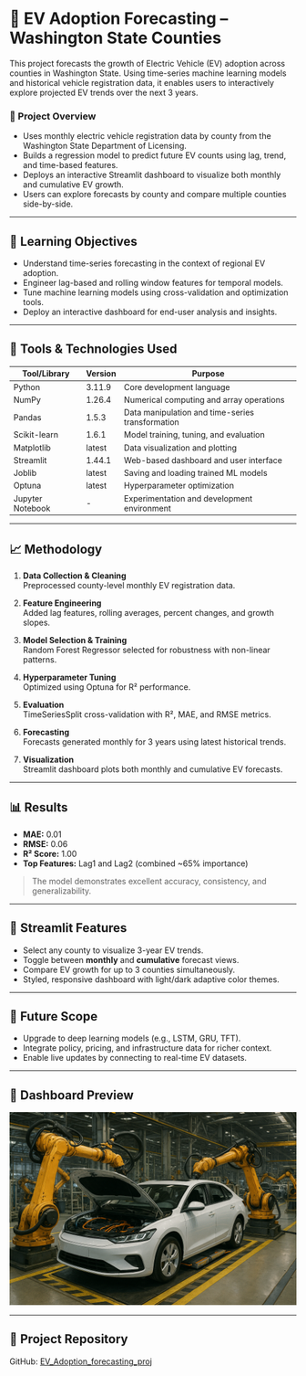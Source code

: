 
# 🔮 EV Adoption Forecasting – Washington State Counties

This project forecasts the growth of Electric Vehicle (EV) adoption across counties in Washington State. Using time-series machine learning models and historical vehicle registration data, it enables users to interactively explore projected EV trends over the next 3 years.

### 📌 Project Overview

- Uses monthly electric vehicle registration data by county from the Washington State Department of Licensing.
- Builds a regression model to predict future EV counts using lag, trend, and time-based features.
- Deploys an interactive Streamlit dashboard to visualize both monthly and cumulative EV growth.
- Users can explore forecasts by county and compare multiple counties side-by-side.

---

## 🎯 Learning Objectives

- Understand time-series forecasting in the context of regional EV adoption.
- Engineer lag-based and rolling window features for temporal models.
- Tune machine learning models using cross-validation and optimization tools.
- Deploy an interactive dashboard for end-user analysis and insights.

---

## 🧰 Tools & Technologies Used

| Tool/Library        | Version     | Purpose                                               |
|---------------------|-------------|--------------------------------------------------------|
| Python              | 3.11.9      | Core development language                             |
| NumPy               | 1.26.4      | Numerical computing and array operations              |
| Pandas              | 1.5.3       | Data manipulation and time-series transformation      |
| Scikit-learn        | 1.6.1       | Model training, tuning, and evaluation                |
| Matplotlib          | latest      | Data visualization and plotting                       |
| Streamlit           | 1.44.1      | Web-based dashboard and user interface                |
| Joblib              | latest      | Saving and loading trained ML models                  |
| Optuna              | latest      | Hyperparameter optimization                           |
| Jupyter Notebook    | -           | Experimentation and development environment           |

---

## 📈 Methodology

1. **Data Collection & Cleaning**  
   Preprocessed county-level monthly EV registration data.

2. **Feature Engineering**  
   Added lag features, rolling averages, percent changes, and growth slopes.

3. **Model Selection & Training**  
   Random Forest Regressor selected for robustness with non-linear patterns.

4. **Hyperparameter Tuning**  
   Optimized using Optuna for R² performance.

5. **Evaluation**  
   TimeSeriesSplit cross-validation with R², MAE, and RMSE metrics.

6. **Forecasting**  
   Forecasts generated monthly for 3 years using latest historical trends.

7. **Visualization**  
   Streamlit dashboard plots both monthly and cumulative EV forecasts.

---

## 📊 Results

- **MAE:** 0.01  
- **RMSE:** 0.06  
- **R² Score:** 1.00  
- **Top Features:** Lag1 and Lag2 (combined ~65% importance)

> The model demonstrates excellent accuracy, consistency, and generalizability.

---

## 🚀 Streamlit Features

- Select any county to visualize 3-year EV trends.
- Toggle between **monthly** and **cumulative** forecast views.
- Compare EV growth for up to 3 counties simultaneously.
- Styled, responsive dashboard with light/dark adaptive color themes.

---

## 🧠 Future Scope

- Upgrade to deep learning models (e.g., LSTM, GRU, TFT).
- Integrate policy, pricing, and infrastructure data for richer context.
- Enable live updates by connecting to real-time EV datasets.

---

## 📸 Dashboard Preview

![Dashboard Preview](./image.png)

---

## 🔗 Project Repository

GitHub: [EV_Adoption_forecasting_proj](https://github.com/Animofly/EV_Adoption_forecasting_proj)

